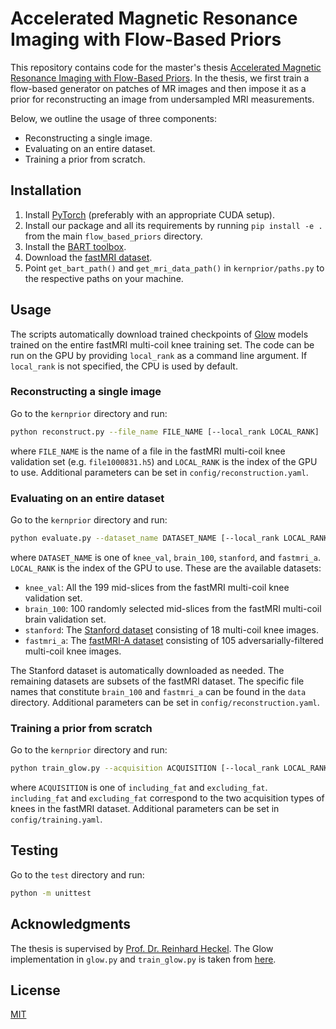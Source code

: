 # Accelerated Magnetic Resonance Imaging with Flow-Based Priors
This repository contains code for the master's thesis [Accelerated Magnetic Resonance Imaging with Flow-Based Priors](https://www.dropbox.com/s/t25jdo0gvc1z7gl/Accelerated%20Magnetic%20Resonance%20Imaging%20with%20Flow-Based%20Priors.pdf?dl=0).
In the thesis, we first train a flow-based generator on patches of MR images and then impose it as a prior for reconstructing an image from undersampled MRI measurements.

Below, we outline the usage of three components:
* Reconstructing a single image.
* Evaluating on an entire dataset.
* Training a prior from scratch.

## Installation
1. Install [PyTorch](https://pytorch.org/get-started/locally/) (preferably with an appropriate CUDA setup).
2. Install our package and all its requirements by running `pip install -e .` from the main `flow_based_priors` directory.
3. Install the [BART toolbox](https://mrirecon.github.io/bart/).
4. Download the [fastMRI dataset](https://fastmri.org/dataset/).
5. Point `get_bart_path()` and `get_mri_data_path()` in `kernprior/paths.py` to the respective paths on your machine.

## Usage
The scripts automatically download trained checkpoints of [Glow](https://arxiv.org/abs/1807.03039) models trained on the entire fastMRI multi-coil knee training set.
The code can be run on the GPU by providing `local_rank` as a command line argument. If `local_rank` is not specified, the CPU is used by default.

### Reconstructing a single image
Go to the `kernprior` directory and run:
```bash
python reconstruct.py --file_name FILE_NAME [--local_rank LOCAL_RANK]
```
where `FILE_NAME` is the name of a file in the fastMRI multi-coil knee validation set (e.g. `file1000831.h5`) and `LOCAL_RANK` is the index of the GPU to use.
Additional parameters can be set in `config/reconstruction.yaml`.

### Evaluating on an entire dataset
Go to the `kernprior` directory and run:
```bash
python evaluate.py --dataset_name DATASET_NAME [--local_rank LOCAL_RANK]
```
where `DATASET_NAME` is one of `knee_val`, `brain_100`, `stanford`, and `fastmri_a`. `LOCAL_RANK` is the index of the GPU to use.
These are the available datasets:
* `knee_val`: All the 199 mid-slices from the fastMRI multi-coil knee validation set.
* `brain_100`: 100 randomly selected mid-slices from the fastMRI multi-coil brain validation set.
* `stanford`: The [Stanford dataset](https://github.com/MLI-lab/Robustness-CS/tree/1fc9005fcc2841a4ebbd26f6c54d1f73d0648243#datasets) consisting of 18 multi-coil knee images.
* `fastmri_a`: The [fastMRI-A dataset](https://github.com/MLI-lab/Robustness-CS/tree/1fc9005fcc2841a4ebbd26f6c54d1f73d0648243#datasets) consisting of 105 adversarially-filtered multi-coil knee images.

The Stanford dataset is automatically downloaded as needed. The remaining datasets are subsets of the fastMRI dataset. 
The specific file names that constitute `brain_100` and `fastmri_a` can be found in the `data` directory.
Additional parameters can be set in `config/reconstruction.yaml`.

### Training a prior from scratch
Go to the `kernprior` directory and run:
```bash
python train_glow.py --acquisition ACQUISITION [--local_rank LOCAL_RANK]
```
where `ACQUISITION` is one of `including_fat` and `excluding_fat`. `including_fat` and `excluding_fat` correspond to the two acquisition types of knees in the fastMRI dataset. Additional parameters can be set in `config/training.yaml`.

## Testing
Go to the `test` directory and run:
```bash
python -m unittest
```

## Acknowledgments
The thesis is supervised by [Prof. Dr. Reinhard Heckel](http://reinhardheckel.com/).
The Glow implementation in `glow.py` and `train_glow.py` is taken from [here](https://github.com/kamenbliznashki/normalizing_flows).

## License
[MIT](https://github.com/ffraaz/flow_based_priors/blob/main/LICENSE)
